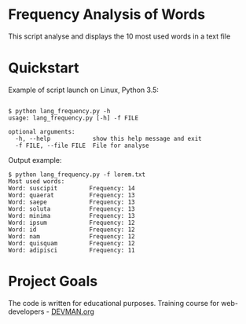 # Frequency Analysis of Words

This script analyse and displays the 10 most used words in a text file

# Quickstart

Example of script launch on Linux, Python 3.5:

```#!bash

$ python lang_frequency.py -h
usage: lang_frequency.py [-h] -f FILE

optional arguments:
  -h, --help            show this help message and exit
  -f FILE, --file FILE  File for analyse

```
Output example:

```#!bash
$ python lang_frequency.py -f lorem.txt
Most used words:
Word: suscipit         Frequency: 14
Word: quaerat          Frequency: 13
Word: saepe            Frequency: 13
Word: soluta           Frequency: 13
Word: minima           Frequency: 13
Word: ipsum            Frequency: 12
Word: id               Frequency: 12
Word: nam              Frequency: 12
Word: quisquam         Frequency: 12
Word: adipisci         Frequency: 11
```

# Project Goals

The code is written for educational purposes. Training course for web-developers - [DEVMAN.org](https://devman.org)

